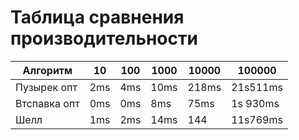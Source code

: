 # Таблица сравнения производительности
| Алгоритм     | 10  | 100 | 1000 | 10000 | 100000|
|--------------|-----|-----|------|-------|-------|
| Пузырек опт  | 2ms | 4ms | 10ms | 218ms | 21s511ms| 
| Втспавка опт | 0ms | 0ms | 8ms | 75ms | 1s 930ms |
| Шелл         | 1ms | 2ms | 14ms | 144| 11s769ms|
